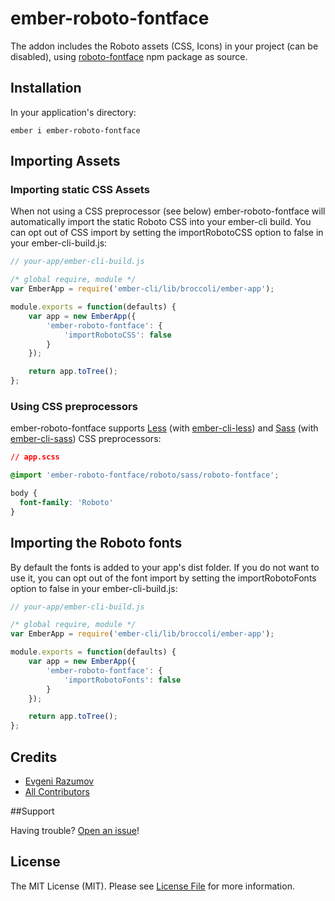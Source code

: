 # ember-roboto-fontface

The addon includes the Roboto assets (CSS, Icons) in your project (can be disabled), using [roboto-fontface](https://github.com/choffmeister/roboto-fontface-bower) npm package as source.

## Installation

In your application's directory:

`ember i ember-roboto-fontface`

## Importing Assets

### Importing static CSS Assets

When not using a CSS preprocessor (see below) ember-roboto-fontface will automatically import the static Roboto CSS into your ember-cli build. You can opt out of CSS import by setting the importRobotoCSS option to false in your ember-cli-build.js:

```js
// your-app/ember-cli-build.js

/* global require, module */
var EmberApp = require('ember-cli/lib/broccoli/ember-app');

module.exports = function(defaults) {
    var app = new EmberApp({
        'ember-roboto-fontface': {
            'importRobotoCSS': false
        }
    });

    return app.toTree();
};
```
### Using CSS preprocessors

ember-roboto-fontface supports [Less](http://lesscss.org) (with [ember-cli-less](https://github.com/gdub22/ember-cli-less)) and [Sass](http://sass-lang.com) (with [ember-cli-sass](https://github.com/aexmachina/ember-cli-sass)) CSS preprocessors:

```css
// app.scss

@import 'ember-roboto-fontface/roboto/sass/roboto-fontface';

body {
  font-family: 'Roboto'
}

```

## Importing the Roboto fonts

By default the fonts is added to your app's dist folder. If you do not want to use it, you can opt out of the font import by setting the importRobotoFonts option to false in your ember-cli-build.js:

```js
// your-app/ember-cli-build.js

/* global require, module */
var EmberApp = require('ember-cli/lib/broccoli/ember-app');

module.exports = function(defaults) {
    var app = new EmberApp({
        'ember-roboto-fontface': {
            'importRobotoFonts': false
        }
    });

    return app.toTree();
};
```

## Credits

- [Evgeni Razumov](https://github.com/enniel)
- [All Contributors](../../contributors)

##Support

Having trouble? [Open an issue](https://github.com/enniel/ember-roboto-fontface/issues/new)!

## License

The MIT License (MIT). Please see [License File](LICENSE.md) for more information.
